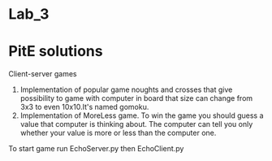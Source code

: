 # Lab_3
# PitE solutions
 Client-server games
1. Implementation of popular game noughts and crosses that give possibility to game with computer in board that size can change from 3x3 to even 10x10.It's named gomoku. 
2. Implementation of MoreLess game. To win the game you should guess a value that computer is thinking about. The computer can tell you only whether your value is more or less than the computer one.

To start game run EchoServer.py then EchoClient.py

